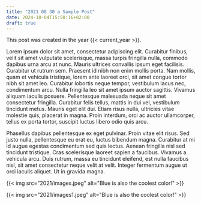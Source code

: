 ```yaml
---
title: "2021 08 30 a Sample Post"
date: 2024-10-04T15:50:16+02:00
draft: true
---
```


This post was created in the year {{< current_year >}}.

Lorem ipsum dolor sit amet, consectetur adipiscing elit. Curabitur finibus, velit sit amet vulputate scelerisque, massa turpis fringilla nulla, commodo dapibus urna arcu at nunc. Mauris ultrices convallis ipsum eget facilisis. Curabitur ut rutrum sem. Praesent id nibh non enim mollis porta. Nam mollis, quam et vehicula tristique, lorem ante laoreet orci, sit amet congue tortor nibh sit amet leo. Curabitur lobortis neque tempor, vestibulum lacus nec, condimentum arcu. Nulla fringilla leo sit amet ipsum auctor sagittis. Vivamus aliquam iaculis posuere. Pellentesque malesuada neque sit amet consectetur fringilla. Curabitur felis tellus, mattis in dui vel, vestibulum tincidunt metus. Mauris eget elit dui. Etiam risus nulla, ultricies vitae molestie quis, placerat in magna. Proin interdum, orci ac auctor ullamcorper, tellus ex porta tortor, suscipit luctus libero odio quis arcu.

Phasellus dapibus pellentesque ex eget pulvinar. Proin vitae elit risus. Sed justo nulla, pellentesque eu erat eu, luctus bibendum magna. Curabitur at mi id augue egestas condimentum sed quis lectus. Aenean fringilla nisl sed tincidunt tristique. Cras scelerisque laoreet sapien a faucibus. Vivamus a vehicula arcu. Duis rutrum, massa eu tincidunt eleifend, est nulla faucibus nisl, sit amet consectetur neque velit at velit. Integer fermentum augue ut orci iaculis aliquet. Ut in gravida magna.

{{< img src="2021/images.jpeg" alt="Blue is also the coolest color!" >}}

{{< img src="2021/images1.jpeg" alt="Blue is also the coolest color!" >}}
